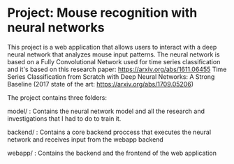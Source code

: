 # Project: Mouse recognition with neural networks

This project is a web application that allows users to interact with a deep neural network that
analyzes mouse input patterns. The neural network is based on a Fully Convolutional Network
used for time series classification and it's based on this research paper: https://arxiv.org/abs/1611.06455 Time Series Classification from Scratch with Deep Neural Networks: A Strong Baseline
(2017 state of the art: https://arxiv.org/abs/1709.05206)

The project contains three folders:

model/ : Contains the neural network model and all the research and investigations that I had
to do to train it.

backend/ : Contains a core backend proccess that executes the neural network and receives input from 
the webapp backend

webapp/ : Contains the backend and the frontend of the web application


